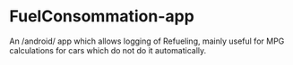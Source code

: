 FuelConsommation-app
====================

An /android/ app which allows logging of Refueling, mainly useful for MPG calculations for cars which do not do it automatically.
